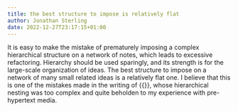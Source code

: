 ```yaml
---
title: the best structure to impose is relatively flat
author: Jonathan Sterling
date: 2022-12-27T23:17:15+01:00
---
```


It is easy to make the mistake of prematurely imposing a complex hierarchical structure on a network of notes, which leads to excessive refactoring. Hierarchy should be used sparingly, and its strength is for the large-scale organization of ideas. The best structure to impose on a network of many small related ideas is a relatively flat one. I believe that this is one of the mistakes made in the writing of {{<cref frct-003I>}}, whose hierarchical nesting was too complex and quite beholden to my experience with pre-hypertext media.
